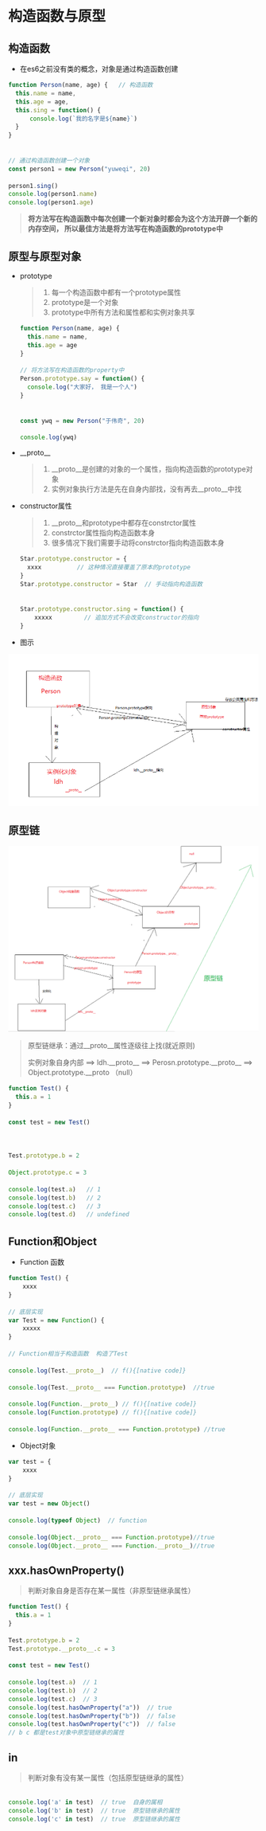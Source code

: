 # 构造函数与原型

## 构造函数

* 在es6之前没有类的概念，对象是通过构造函数创建

````javascript
function Person(name, age) {   // 构造函数
  this.name = name,
  this.age = age,
  this.sing = function() {
      console.log(`我的名字是${name}`)
  }
}


// 通过构造函数创建一个对象
const person1 = new Person("yuweqi", 20) 

person1.sing()
console.log(person1.name)
console.log(person1.age)

````



> **将方法写在构造函数中每次创建一个新对象时都会为这个方法开辟一个新的内存空间， 所以最佳方法是将方法写在构造函数的prototype中**



## 原型与原型对象

* prototype

  > 1. 每一个构造函数中都有一个prototype属性
  > 2. prototype是一个对象 
  > 3. prototype中所有方法和属性都和实例对象共享

  ````javascript
  function Person(name, age) {
    this.name = name,
    this.age = age
  }
  
  // 将方法写在构造函数的property中
  Person.prototype.say = function() {
    console.log("大家好， 我是一个人")
  }
  
  
  const ywq = new Person("于伟奇", 20)
  
  console.log(ywq)
  ````

  

* \_\_proto\_\_

  > 1. \_\_proto\_\_是创建的对象的一个属性，指向构造函数的prototype对象
  > 2. 实例对象执行方法是先在自身内部找，没有再去\_\_proto\_\_中找



* constructor属性

  > 1. \_\_proto\_\_和prototype中都存在constrctor属性
  > 2. constrctor属性指向构造函数本身
  > 3. 很多情况下我们需要手动将constrctor指向构造函数本身

  ````javascript
  Star.prototype.constructor = {
  	xxxx          // 这种情况直接覆盖了原本的prototype
  }
  Star.prototype.constructor = Star  // 手动指向构造函数
  
  
  Star.prototype.constructor.sing = function() {
      xxxxx         // 追加方式不会改变constructor的指向
  }
  
  ````

  

* 图示

  

![prototype](.\imgs\prototype.png)



## 原型链

![原型链](.\imgs\原型链.png)





> 原型链继承：通过\_\_proto\_\_属性逐级往上找(就近原则) 
>
> 实例对象自身内部 ==>  ldh.\_\_proto\_\_   ==>  Perosn.prototype.\_\_proto\_\_ ==> Object.prototype.__proto （null）

````javascript
function Test() {
  this.a = 1
}

const test = new Test()



Test.prototype.b = 2

Object.prototype.c = 3

console.log(test.a)   // 1
console.log(test.b)	  // 2
console.log(test.c)   // 3
console.log(test.d)   // undefined
````





## Function和Object

* Function  函数   

````javascript
function Test() {
	xxxx
}

// 底层实现
var Test = new Function() {
	xxxxx
}

// Function相当于构造函数  构造了Test

console.log(Test.__proto__)  // f(){[native code]}

console.log(Test.__proto__ === Function.prototype)  //true

console.log(Function.__proto__) // f(){[native code]}
console.log(Function.prototype) // f(){[native code]}

console.log(Function.__proto__ === Function.prototype) //true
````





* Object对象

````javascript
var test = {
    xxxx
}

// 底层实现
var test = new Object()

console.log(typeof Object)  // function

console.log(Object.__proto__ === Function.prototype)//true
console.log(Object.__proto__ === Function.__proto__)//true


````



## xxx.hasOwnProperty()

> 判断对象自身是否存在某一属性（非原型链继承属性）

````javascript
function Test() {
  this.a = 1
}

Test.prototype.b = 2
Test.prototype.__proto__.c = 3

const test = new Test()

console.log(test.a)  // 1
console.log(test.b)  // 2
console.log(test.c)  // 3
console.log(test.hasOwnProperty("a"))  // true
console.log(test.hasOwnProperty("b"))  // false
console.log(test.hasOwnProperty("c"))  // false
// b c 都是test对象中原型链继承的属性   
````





## in

> 判断对象有没有某一属性（包括原型链继承的属性）

````javascript

console.log('a' in test)  // true  自身的属相
console.log('b' in test)  // true  原型链继承的属性
console.log('c' in test)  // true  原型链继承的属性

````

